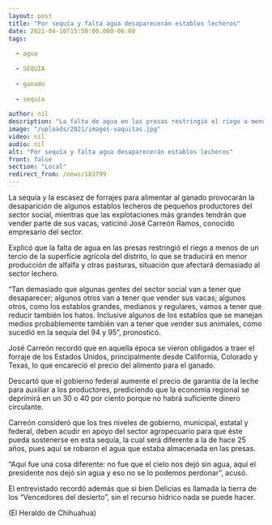 ```yaml
---
layout: post
title: "Por sequía y falta agua desaparecerán establos lecheros"
date: 2021-04-10T15:50:00.000-06:00
tags:
  
  - agua
  
  - SEQUÍA
  
  - ganado
  
  - sequía
  
author: nil
description: "La falta de agua en las presas restringió el riego a menos de un tercio de la superficie agrícola del distrito, lo que se traducirá en menor producción de alfalfa y otras pasturas"
image: "/uploads/2021/images-vaquitas.jpg"
video: nil
audio: nil
alt: "Por sequía y falta agua desaparecerán establos lecheros"
front: false
section: "Local"
redirect_from: /news/183799
---
```


La sequía y la escasez de forrajes para alimentar al ganado provocarán la desaparición de algunos establos lecheros de pequeños productores del sector social, mientras que las explotaciones más grandes tendrán que vender parte de sus vacas, vaticinó José Carreón Ramos, conocido empresario del sector.

Explicó que la falta de agua en las presas restringió el riego a menos de un tercio de la superficie agrícola del distrito, lo que se traducirá en menor producción de alfalfa y otras pasturas, situación que afectará demasiado al sector lechero.

“Tan demasiado que algunas gentes del sector social van a tener que desaparecer; algunos otros van a tener que vender sus vacas; algunos otros, como los establos grandes, medianos y regulares, vamos a tener que reducir también los hatos. Inclusive algunos de los establos que se manejan medios probablemente también van a tener que vender sus animales, como sucedió en la sequía del 94 y 95”, pronosticó.

José Carreón recordó que en aquella época se vieron obligados a traer el forraje de los Estados Unidos, principalmente desde California, Colorado y Texas, lo que encareció el precio del alimento para el ganado.

Descartó que el gobierno federal aumente el precio de garantía de la leche para auxiliar a los productores, prediciendo que la economía regional se deprimirá en un 30 o 40 por ciento porque no habrá suficiente dinero circulante.

Carreón consideró que los tres niveles de gobierno, municipal, estatal y federal, deben acudir en apoyo del sector agropecuario para que éste pueda sostenerse en esta sequía, la cual será diferente a la de hace 25 años, pues aquí se robaron el agua que estaba almacenada en las presas.

“Aquí fue una cosa diferente: no fue que el cielo nos dejó sin agua, aquí el presidente nos dejó sin agua y eso no se lo podemos perdonar”, acusó.

El entrevistado recordó además que si bien Delicias es llamada la tierra de los “Vencedores del desierto”, sin el recurso hídrico nada se puede hacer.

(El Heraldo de Chihuahua)